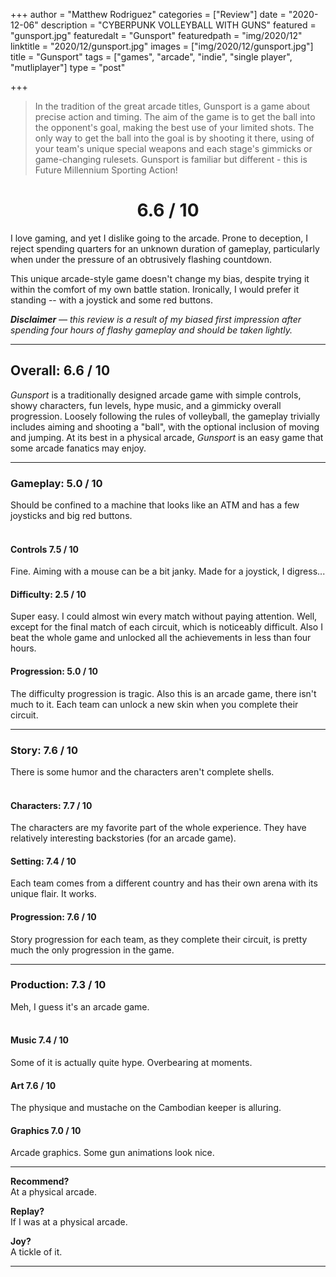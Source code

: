 +++
author = "Matthew Rodriguez"
categories = ["Review"]
date = "2020-12-06"
description = "CYBERPUNK VOLLEYBALL WITH GUNS"
featured = "gunsport.jpg"
featuredalt = "Gunsport"
featuredpath = "img/2020/12"
linktitle = "2020/12/gunsport.jpg"
images = ["img/2020/12/gunsport.jpg"]
title = "Gunsport"
tags = ["games", "arcade", "indie", "single player", "mutliplayer"]
type = "post"

+++

> In the tradition of the great arcade titles, Gunsport is a game about precise action and timing. The aim of the game is to get the ball into the opponent's goal, making the best use of your limited shots. The only way to get the ball into the goal is by shooting it there, using of your team's unique special weapons and each stage's gimmicks or game-changing rulesets. Gunsport is familiar but different - this is Future Millennium Sporting Action!

<h1 style="text-align: center">6.6 / 10</h1>

I love gaming, and yet I dislike going to the arcade. Prone to deception, I reject spending quarters for an unknown duration of gameplay, particularly when under the pressure of an obtrusively flashing countdown.

This unique arcade-style game doesn't change my bias, despite trying it within the comfort of my own battle station. Ironically, I would prefer it standing -- with a joystick and some red buttons.

*<b>Disclaimer</b> &mdash; this review is a result of my biased first impression after spending four hours of flashy gameplay and should be taken lightly.*

***

## Overall: 6.6 / 10

*Gunsport* is a traditionally designed arcade game with simple controls, showy characters, fun levels, hype music, and a gimmicky overall progression. Loosely following the rules of volleyball, the gameplay trivially includes aiming and shooting a "ball", with the optional inclusion of moving and jumping. At its best in a physical arcade, *Gunsport* is an easy game that some arcade fanatics may enjoy.

***

### Gameplay: 5.0 / 10
Should be confined to a machine that looks like an ATM and has a few joysticks and big red buttons. 
<br>
<br>

#### Controls 7.5 / 10
Fine. Aiming with a mouse can be a bit janky. Made for a joystick, I digress...

#### Difficulty: 2.5 / 10
Super easy. I could almost win every match without paying attention. Well, except for the final match of each circuit, which is noticeably difficult. Also I beat the whole game and unlocked all the achievements in less than four hours.

#### Progression: 5.0 / 10
The difficulty progression is tragic. Also this is an arcade game, there isn't much to it. Each team can unlock a new skin when you complete their circuit.

***

### Story: 7.6 / 10
There is some humor and the characters aren't complete shells. 
<br>
<br>

#### Characters: 7.7 / 10
The characters are my favorite part of the whole experience. They have relatively interesting backstories (for an arcade game).

#### Setting: 7.4 / 10
Each team comes from a different country and has their own arena with its unique flair. It works.

#### Progression: 7.6 / 10
Story progression for each team, as they complete their circuit, is pretty much the only progression in the game.

***

### Production: 7.3 / 10
Meh, I guess it's an arcade game.
<br>
<br>

#### Music 7.4 / 10
Some of it is actually quite hype. Overbearing at moments.
 
#### Art 7.6 / 10
The physique and mustache on the Cambodian keeper is alluring.

#### Graphics 7.0 / 10
Arcade graphics. Some gun animations look nice.

***

**Recommend?**  
At a physical arcade.

**Replay?**  
If I was at a physical arcade.

**Joy?**  
A tickle of it.

***
